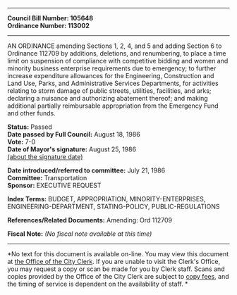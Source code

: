 * * * * *  
  
**Council Bill Number: [](#h0)[](#h2)105648**   
**Ordinance Number: 113002**  
  
* * * * *  
  
AN ORDINANCE amending Sections 1, 2, 4, and 5 and adding Section 6 to Ordinance 112709 by additions, deletions, and renumbering, to place a time limit on suspension of compliance with competitive bidding and women and minority business enterprise requirements due to emergency; to further increase expenditure allowances for the Engineering, Construction and Land Use, Parks, and Administrative Services Departments, for activities relating to storm damage of public streets, utilities, facilities, and arks; declaring a nuisance and authorizing abatement thereof; and making additional partially reimbursable appropriation from the Emergency Fund and other funds.  
  
**Status:** Passed   
**Date passed by Full Council:** August 18, 1986   
**Vote:** 7-0   
**Date of Mayor's signature:** August 25, 1986   
[(about the signature date)](/~public/approvaldate.htm)   
  
  
**Date introduced/referred to committee:** July 21, 1986   
**Committee:** Transportation   
**Sponsor:** EXECUTIVE REQUEST   
  
**Index Terms:** BUDGET, APPROPRIATION, MINORITY-ENTERPRISES, ENGINEERING-DEPARTMENT, STATING-POLICY, PUBLIC-REGULATIONS  
  
**References/Related Documents:** Amending: Ord 112709  
  
**Fiscal Note:** *(No fiscal note available at this time)*  
  
* * * * *  
  
*No text for this document is available on-line. You may view this document at [the Office of the City Clerk](http://www.seattle.gov/leg/clerk/contactUs.htm). If you are unable to visit the Clerk's Office, you may request a copy or scan be made for you by Clerk staff. Scans and copies provided by the Office of the City Clerk are subject to [copy fees](http://clerk.seattle.gov/~public/clerkfees.htm), and the timing of service is dependent on the availability of staff. *  
  
  
